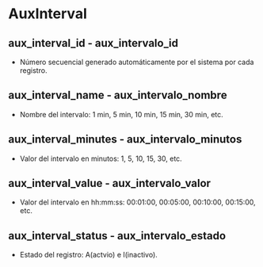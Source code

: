 # AuxInterval

## aux_interval_id - aux_intervalo_id
* Número secuencial generado automáticamente por el sistema por cada registro.  

## aux_interval_name - aux_intervalo_nombre
* Nombre del intervalo: 1 min, 5 min, 10 min, 15 min, 30 min, etc. 	

## aux_interval_minutes - aux_intervalo_minutos
* Valor del intervalo en minutos: 1, 5, 10, 15, 30, etc. 	

## aux_interval_value - aux_intervalo_valor
* Valor del intervalo en hh:mm:ss: 00:01:00, 00:05:00, 00:10:00, 00:15:00, etc.

## aux_interval_status - aux_intervalo_estado
* Estado del registro: A(actvio) e I(inactivo). 		
